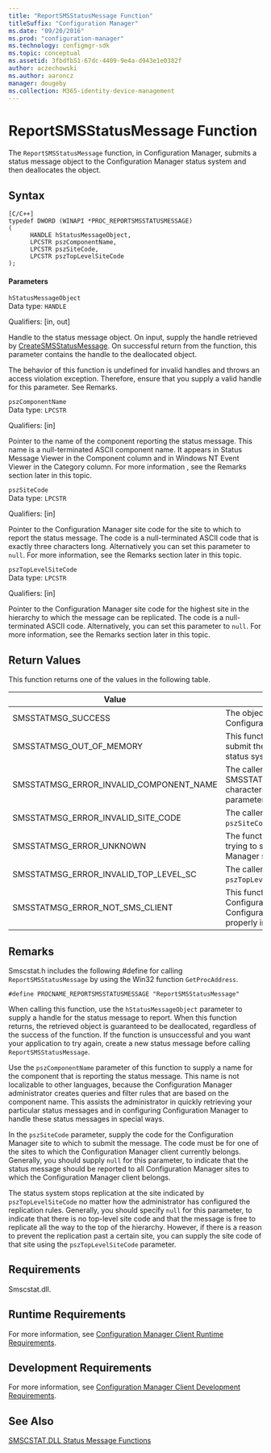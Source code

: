 ```yaml
---
title: "ReportSMSStatusMessage Function"
titleSuffix: "Configuration Manager"
ms.date: "09/20/2016"
ms.prod: "configuration-manager"
ms.technology: configmgr-sdk
ms.topic: conceptual
ms.assetid: 3fbdfb51-67dc-4409-9e4a-d943e1e0382f
author: aczechowski
ms.author: aaroncz
manager: dougeby
ms.collection: M365-identity-device-management
---
```

# ReportSMSStatusMessage Function
The `ReportSMSStatusMessage` function, in Configuration Manager, submits a status message object to the Configuration Manager status system and then deallocates the object.  

## Syntax  

```  
[C/C++]  
typedef DWORD (WINAPI *PROC_REPORTSMSSTATUSMESSAGE)  
(  
      HANDLE hStatusMessageObject,  
      LPCSTR pszComponentName,  
      LPCSTR pszSiteCode,  
      LPCSTR pszTopLevelSiteCode  
);  
```  

#### Parameters  
 `hStatusMessageObject`  
 Data type: `HANDLE`  

 Qualifiers: [in, out]  

 Handle to the status message object. On input, supply the handle retrieved by [CreateSMSStatusMessage](../../../../../develop/reference/core/servers/manage/createsmsstatusmessage-function.md). On successful return from the function, this parameter contains the handle to the deallocated object.  

 The behavior of this function is undefined for invalid handles and throws an access violation exception. Therefore, ensure that you supply a valid handle for this parameter. See Remarks.  

 `pszComponentName`  
 Data type: `LPCSTR`  

 Qualifiers: [in]  

 Pointer to the name of the component reporting the status message. This name is a null-terminated ASCII component name. It appears in Status Message Viewer in the Component column and in Windows NT Event Viewer in the Category column. For more information , see the Remarks section later in this topic.  

 `pszSiteCode`  
 Data type: `LPCSTR`  

 Qualifiers: [in]  

 Pointer to the Configuration Manager site code for the site to which to report the status message. The code is a null-terminated ASCII code that is exactly three characters long. Alternatively you can set this parameter to `null`. For more information, see the Remarks section later in this topic.  

 `pszTopLevelSiteCode`  
 Data type: `LPCSTR`  

 Qualifiers: [in]  

 Pointer to the Configuration Manager site code for the highest site in the hierarchy to which the message can be replicated. The code is a null-terminated ASCII code. Alternatively, you can set this parameter to `null`. For more information, see  the Remarks section later in this topic.  

## Return Values  
 This function returns one of the values in the following table.  

|Value|Description|  
|-----------|-----------------|  
|SMSSTATMSG_SUCCESS|The object was successfully submitted to the Configuration Manager status system.|  
|SMSSTATMSG_OUT_OF_MEMORY|This function failed to allocate enough memory to submit the object to the Configuration Manager status system.|  
|SMSSTATMSG_ERROR_INVALID_COMPONENT_NAME|The caller supplied `null` or a string that exceeded SMSSTATMSG_MAX_COMPONENT_NAME_LENGTH characters in length for the `pszComponentName` parameter.|  
|SMSSTATMSG_ERROR_INVALID_SITE_CODE|The caller supplied a non-NULL invalid string for `pszSiteCode`.|  
|SMSSTATMSG_ERROR_UNKNOWN|The function encountered an unknown error while trying to submit the object to the Configuration Manager status system.|  
|SMSSTATMSG_ERROR_INVALID_TOP_LEVEL_SC|The caller supplied a non-NULL invalid string for `pszTopLevelSiteCode`.|  
|SMSSTATMSG_ERROR_NOT_SMS_CLIENT|This function failed to submit the object to the Configuration Manager status system because the Configuration Manager client software is not properly installed on this computer.|  

## Remarks  
 Smscstat.h includes the following #define for calling `ReportSMSStatusMessage` by using the Win32 function `GetProcAddress`.  

```  
#define PROCNAME_REPORTSMSSTATUSMESSAGE "ReportSMSStatusMessage"  
```  

 When calling this function, use the `hStatusMessageObject` parameter to supply a handle for the status message to report. When this function returns, the retrieved object is guaranteed to be deallocated, regardless of the success of the function. If the function is unsuccessful and you want your application to try again, create a new status message before calling `ReportSMSStatusMessage`.  

 Use the `pszComponentName` parameter of this function to supply a name for the component that is reporting the status message. This name is not localizable to other languages, because the Configuration Manager administrator creates queries and filter rules that are based on the component name. This assists the administrator in quickly retrieving your particular status messages and in configuring Configuration Manager to handle these status messages in special ways.  

 In the `pszSiteCode` parameter, supply the code for the Configuration Manager site to which to submit the message. The code must be for one of the sites to which the Configuration Manager client currently belongs. Generally, you should supply `null` for this parameter, to indicate that the status message should be reported to all Configuration Manager sites to which the Configuration Manager client belongs.  

 The status system stops replication at the site indicated by `pszTopLevelSiteCode` no matter how the administrator has configured the replication rules. Generally, you should specify `null` for this parameter, to indicate that there is no top-level site code and that the message is free to replicate all the way to the top of the hierarchy. However, if there is a reason to prevent the replication past a certain site, you can supply the site code of that site using the `pszTopLevelSiteCode` parameter.  

## Requirements  
 Smscstat.dll.  

## Runtime Requirements  
 For more information, see [Configuration Manager Client Runtime Requirements](../../../../../develop/core/reqs/client-runtime-requirements.md).  

## Development Requirements  
 For more information, see [Configuration Manager Client Development Requirements](../../../../../develop/core/reqs/client-development-requirements.md).  

## See Also  
 [SMSCSTAT.DLL Status Message Functions](../../../../../develop/reference/core/servers/manage/smscstat.dll-status-message-functions.md)
